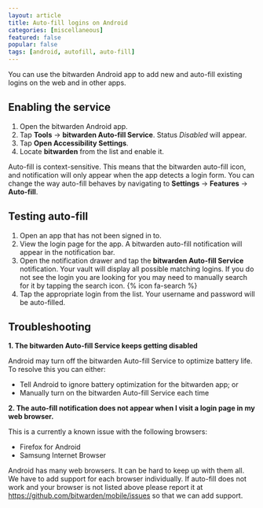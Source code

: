 ```yaml
---
layout: article
title: Auto-fill logins on Android
categories: [miscellaneous]
featured: false
popular: false
tags: [android, autofill, auto-fill]
---
```


You can use the bitwarden Android app to add new and auto-fill existing logins on the web and in other apps.

## Enabling the service

1. Open the bitwarden Android app.
2. Tap **Tools** -> **bitwarden Auto-fill Service**. Status *Disabled* will appear.
3. Tap **Open Accessibility Settings**.
4. Locate **bitwarden** from the list and enable it.

Auto-fill is context-sensitive. This means that the bitwarden auto-fill icon, and notification will only appear when the app detects a login form. You can change the way auto-fill behaves by navigating to **Settings** -> **Features** -> **Auto-fill**.

## Testing auto-fill

1. Open an app that has not been signed in to.
2. View the login page for the app. A bitwarden auto-fill notification will appear in the notification bar.
3. Open the notification drawer and tap the **bitwarden Auto-fill Service** notification. Your vault will display all possible matching logins. If you do not see the login you are looking for you may need to manually search for it by tapping the search icon. {% icon fa-search %}
4. Tap the appropriate login from the list. Your username and password will be auto-filled.

## Troubleshooting

**1. The bitwarden Auto-fill Service keeps getting disabled**

Android may turn off the bitwarden Auto-fill Service to optimize battery life. To resolve this you can either:
- Tell Android to ignore battery optimization for the bitwarden app; or
- Manually turn on the bitwarden Auto-fill Service each time

**2. The auto-fill notification does not appear when I visit a login page in my web browser.**

This is a currently a known issue with the following browsers:

- Firefox for Android
- Samsung Internet Browser

Android has many web browsers. It can be hard to keep up with them all. We have to add support for each browser individually. If auto-fill does not work and your browser is not listed above please report it at <https://github.com/bitwarden/mobile/issues> so that we can add support.
